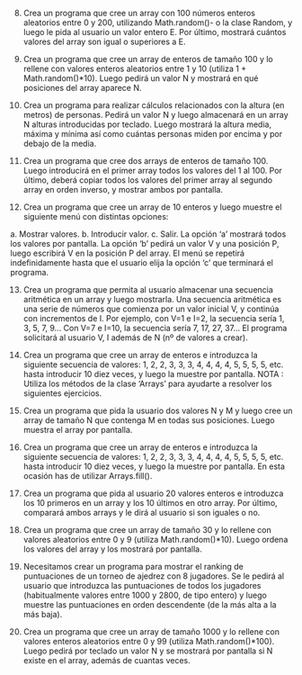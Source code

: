 8. Crea un programa que cree un array con 100 números enteros aleatorios entre 0 y 200,
utilizando Math.random()- o la clase Random, y luego le pida al usuario un valor entero E. Por último, mostrará cuántos valores del array son igual o superiores a E.

10. Crea un programa que cree un array de enteros de tamaño 100 y lo rellene con valores
enteros aleatorios entre 1 y 10 (utiliza 1 + Math.random()*10). Luego pedirá un valor N y
mostrará en qué posiciones del array aparece N.

11. Crea un programa para realizar cálculos relacionados con la altura (en metros) de personas.
Pedirá un valor N y luego almacenará en un array N alturas introducidas por teclado. Luego
mostrará la altura media, máxima y mínima así como cuántas personas miden por encima y
por debajo de la media.

12. Crea un programa que cree dos arrays de enteros de tamaño 100. Luego introducirá en el
primer array todos los valores del 1 al 100. Por último, deberá copiar todos los valores del
primer array al segundo array en orden inverso, y mostrar ambos por pantalla.
15. Crea un programa que cree un array de 10 enteros y luego muestre el siguiente menú con
distintas opciones:

a. Mostrar valores.
b. Introducir valor.
c. Salir.
La opción ‘a’ mostrará todos los valores por pantalla. La opción ‘b’ pedirá un valor V y una
posición P, luego escribirá V en la posición P del array. El menú se repetirá indefinidamente
hasta que el usuario elija la opción ‘c’ que terminará el programa.

13. Crea un programa que permita al usuario almacenar una secuencia aritmética en un array y
luego mostrarla. Una secuencia aritmética es una serie de números que comienza por un
valor inicial V, y continúa con incrementos de I. Por ejemplo, con V=1 e I=2, la secuencia sería
1, 3, 5, 7, 9… Con V=7 e I=10, la secuencia sería 7, 17, 27, 37… El programa solicitará al
usuario V, I además de N (nº de valores a crear).

14. Crea un programa que cree un array de enteros e introduzca la siguiente secuencia de
valores: 1, 2, 2, 3, 3, 3, 4, 4, 4, 4, 5, 5, 5, 5, etc. hasta introducir 10 diez veces, y luego la
muestre por pantalla.
NOTA : Utiliza los métodos de la clase ‘Arrays’ para ayudarte a resolver los siguientes ejercicios.

15. Crea un programa que pida la usuario dos valores N y M y luego cree un array de tamaño N
que contenga M en todas sus posiciones. Luego muestra el array por pantalla.

16. Crea un programa que cree un array de enteros e introduzca la siguiente secuencia de
valores: 1, 2, 2, 3, 3, 3, 4, 4, 4, 4, 5, 5, 5, 5, etc. hasta introducir 10 diez veces, y luego la
muestre por pantalla. En esta ocasión has de utilizar Arrays.fill().

17. Crea un programa que pida al usuario 20 valores enteros e introduzca los 10 primeros en un
array y los 10 últimos en otro array. Por último, comparará ambos arrays y le dirá al usuario
si son iguales o no.

18. Crea un programa que cree un array de tamaño 30 y lo rellene con valores aleatorios entre 0
y 9 (utiliza Math.random()*10). Luego ordena los valores del array y los mostrará por
pantalla.

19. Necesitamos crear un programa para mostrar el ranking de puntuaciones de un torneo de
ajedrez con 8 jugadores. Se le pedirá al usuario que introduzca las puntuaciones de todos los
jugadores (habitualmente valores entre 1000 y 2800, de tipo entero) y luego muestre las
puntuaciones en orden descendente (de la más alta a la más baja).

20. Crea un programa que cree un array de tamaño 1000 y lo rellene con valores enteros
aleatorios entre 0 y 99 (utiliza Math.random()*100). Luego pedirá por teclado un valor N y se
mostrará por pantalla si N existe en el array, además de cuantas veces.
